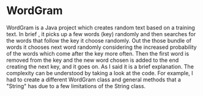 # WordGram
WordGram is a Java project which creates random text based on a training text. In brief ,  it picks up a few words (key) randomly and then searches for the words that follow the key it choose randomly. Out the those bundle of words it chooses next word randomly considering the increased probability of the words which come after the key more often. Then the first word is removed from the key and the new word chosen is added to the end creating the next key, and it goes on. As I said it is a brief explanation. The complexity can be understood by taking a look at the code. For example, I had to create a different WordGram class and general methods that a "String" has due to a few limitations of the String class.
